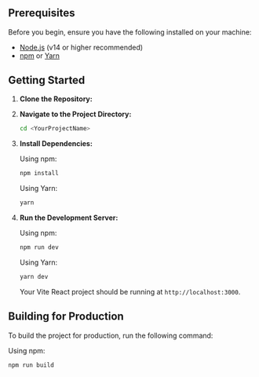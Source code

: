 # <YourProjectName>

<YourDescription>

## Prerequisites

Before you begin, ensure you have the following installed on your machine:

- [Node.js](https://nodejs.org/) (v14 or higher recommended)
- [npm](https://www.npmjs.com/) or [Yarn](https://yarnpkg.com/)

## Getting Started

1. **Clone the Repository:**


2. **Navigate to the Project Directory:**

    ```bash
    cd <YourProjectName>
    ```

3. **Install Dependencies:**

    Using npm:

    ```bash
    npm install
    ```

    Using Yarn:

    ```bash
    yarn
    ```

4. **Run the Development Server:**

    Using npm:

    ```bash
    npm run dev
    ```

    Using Yarn:

    ```bash
    yarn dev
    ```

    Your Vite React project should be running at `http://localhost:3000`.

## Building for Production

To build the project for production, run the following command:

Using npm:

```bash
npm run build

